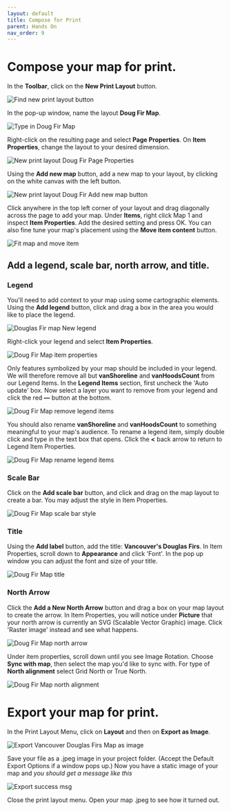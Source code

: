```yaml
---
layout: default
title: Compose for Print
parent: Hands On
nav_order: 9
---
```


# Compose your map for print.
In the **Toolbar**, click on the **New Print Layout** button.

![Find new print layout button](New-Print-Layout-button_20220520.png)

In the pop-up window, name the layout **Doug Fir Map**.

![Type in Doug Fir Map](create-Doug-Fir-Map_20220520.png)

Right-click on the resulting page and select **Page Properties**. On **Item Properties**, change the layout to your desired dimension.

![New print layout Doug Fir Page Properties](Doug-Fir-Map-Page-properties_20220520.png)

Using the **Add new map** button, add a new map to your layout, by clicking on the white canvas with the left button.

![New print layout Doug Fir Add new map button](Doug-Fir-Map-Add-new-Map-button_20220520.png)

Click anywhere in the top left corner of your layout and drag diagonally across the page to add your map. Under **Items**, right click Map 1 and inspect **Item Properties**. Add the desired setting and press OK. You can also fine tune your map's placement using the **Move item content** button.

![Fit map and move item](Doug-Fir-Map-pop-up-window_20220520.png)

## Add a legend, scale bar, north arrow, and title.

### Legend
You'll need to add context to your map using some cartographic elements.  
Using the **Add legend** button, click and drag a box in the area you would like to place the legend.

![Douglas Fir map New legend](Doug-fir-map-add-new-legend_20220520.png)

Right-click your legend and select **Item Properties**.

![Doug Fir Map item properties](Doug-fir-map-item-properties-legend_20220520.png)

Only features symbolized by your map should be included in your legend. We will therefore remove all but **vanShoreline** and **vanHoodsCount** from our Legend Items. In the **Legend Items** section, first uncheck the 'Auto update' box. Now select a layer you want to remove from your legend and click the red **––** button at the bottom. 

![Doug Fir Map remove legend items](Doug-fir-map-remove-legend-items_20220520.png)

You should also rename **vanShoreline** and **vanHoodsCount** to something meaningful to your map's audience. To rename a legend item, simply double click and type in the text box that opens. Click the **<** back arrow to return to Legend Item Properties.

![Doug Fir Map rename legend items](Doug-fir-map-rename-legend-items_20220520.png)

### Scale Bar
Click on the **Add scale bar** button, and click and drag on the map layout to create a bar. You may adjust the style in Item Properties. 

![Doug Fir Map scale bar style](Doug-fir-map-add-scalebar_20220520.png)

### Title
Using the **Add label** button, add the title: **Vancouver's Douglas Firs**. In Item Properties, scroll down to **Appearance** and click 'Font'. In the pop up window you can adjust the font and size of your title.   

![Doug Fir Map title](Doug-fir-map-title_20220520.png)

### North Arrow
Click the **Add a New North Arrow** button and drag a box on your map layout to create the arrow. In Item Properties, you will notice under **Picture** that your north arrow is currently an SVG (Scalable Vector Graphic) image. Click 'Raster image' instead and see what happens. 

![Doug Fir Map north arrow](Doug-fir-map-north-arrow_20220520.png)

Under item properties, scroll down until you see Image Rotation. Choose **Sync with map**, then select the map you'd like to sync with. For type of **North alignment** select Grid North or True North.

![Doug Fir Map north alignment](Doug-fir-map-north-alignment_20220520.png)

# Export your map for print.
In the Print Layout Menu, click on **Layout** and then on **Export as Image**.

![Export Vancouver Douglas Firs Map as image](Vancouvers-Douglas-Firs-save-as-image_20220520.png)

Save your file as a .jpeg image in your project folder. (Accept the Default Export Options if a window pops up.) Now you have a static image of your map and *you should get a message like this*

![Export success msg](Export-Success-Message_20220520.png)

Close the print layout menu. Open your map .jpeg to see how it turned out. 
